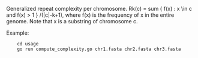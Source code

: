 Generalized repeat complexity per chromosome.  Rk(c) = sum { f(x) : x \in c and f(x) > 1 } /(|c|-k+1), 
where f(x) is the frequency of x in the entire genome.  Note that x is a substring of chromosome c.

Example:

```
	cd usage
	go run compute_complexity.go chr1.fasta chr2.fasta chr3.fasta
```
